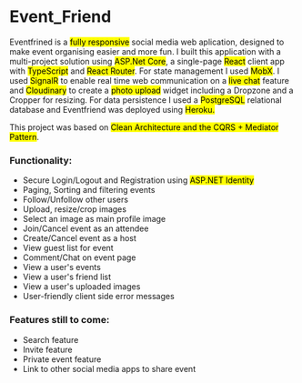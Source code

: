 # Event_Friend

<p>Eventfrined is a <mark>fully responsive</mark> social media web aplication, designed to make event organising easier and more fun.  
                        I built this application with a multi-project solution using <mark>ASP.Net Core</mark>, a single-page <mark>React</mark> client app with <mark>TypeScript</mark> and
                        <mark>React Router</mark>. For state management I used <mark>MobX</mark>. I used <mark>SignalR</mark> to enable real time web communication on a 
                        <mark>live chat</mark> feature and <mark>Cloudinary</mark> to create a <mark>photo upload</mark> widget 
                        including a Dropzone and a Cropper for resizing. For data persistence I used a <mark>PostgreSQL</mark> relational database and Eventfriend was deployed using <mark>Heroku.</mark></p> 
                    <p>This project was based on <mark>Clean Architecture and the CQRS + Mediator Pattern</mark>.</p>
                    <h3>Functionality: </h3>
                        <ul>
                            <li>Secure Login/Logout and Registration using <mark>ASP.NET Identity</mark></li>
                            <li>Paging, Sorting and filtering events</li>
                            <li>Follow/Unfollow other users</li>
                            <li>Upload, resize/crop images</li>
                            <li>Select an image as main profile image</li>
                            <li>Join/Cancel event as an attendee</li>
                            <li>Create/Cancel event as a host</li>
                            <li>View guest list for event</li>
                            <li>Comment/Chat on event page</li>
                            <li>View a user's events</li>
                            <li>View a user's friend list</li>
                            <li>View a user's uploaded images</li>
                            <li>User-friendly client side error messages</li>
                        </ul>
                    <h3>Features still to come: </h3>
                        <ul>
                            <li>Search feature</li>
                            <li>Invite feature</li>
                            <li>Private event feature</li>
                            <li>Link to other social media apps to share event</li>
                        </ul>
